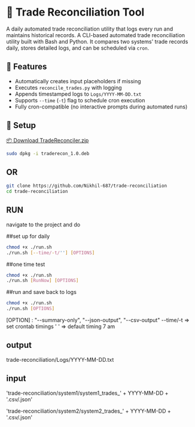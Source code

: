# 🧾 Trade Reconciliation Tool

A daily automated trade reconciliation utility that logs every run and maintains historical records.
A CLI-based automated trade reconciliation utility built with Bash and Python. It compares two systems' trade records daily, stores detailed logs, and can be scheduled via `cron`.



## 🚀 Features

- Automatically creates input placeholders if missing
- Executes `reconcile_trades.py` with logging
- Appends timestamped logs to `Logs/YYYY-MM-DD.txt`
- Supports `--time` (`-t`) flag to schedule cron execution
- Fully cron-compatible (no interactive prompts during automated runs)

## 🔧 Setup

[📦 Download TradeReconciler.zip](https://raw.githubusercontent.com/Nikhil-687/trade-reconciliation/main/TradeReconciler.zip)

```bash
sudo dpkg -i traderecon_1.0.deb
```

## OR

```bash
git clone https://github.com/Nikhil-687/trade-reconciliation
cd trade-reconciliation
```


## RUN

navigate to the project and do 

   ##set up for daily
```bash
chmod +x ./run.sh
./run.sh [--time/-t/''] [OPTIONS]
```
   ##one time test
```bash
chmod +x ./run.sh
./run.sh [RunNow] [OPTIONS]
```
   ##run and save back to logs
```bash
chmod +x ./run.sh
./run.sh [OPTIONS]
```

[OPTION] : "--summary-only", "--json-output", "--csv-output"
--time/-t => set crontab timings
' ' => default timing 7 am 


## output 
trade-reconciliation/Logs/YYYY-MM-DD.txt

## input 
'trade-reconciliation/system1/system1_trades_' + YYYY-MM-DD + '.csv/.json'

'trade-reconciliation/system2/system2_trades_' + YYYY-MM-DD + '.csv/.json'
